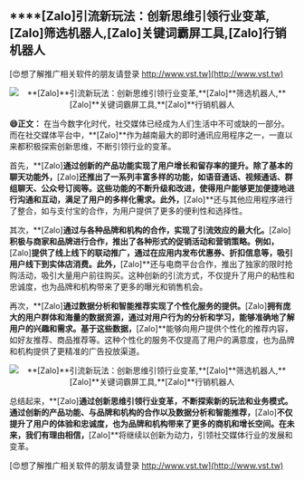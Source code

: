 ## ****[Zalo]**引流新玩法：创新思维引领行业变革,**[Zalo]**筛选机器人,**[Zalo]**关键词霸屏工具,**[Zalo]**行销机器人**

[😍想了解推广相关软件的朋友请登录 http://www.vst.tw](http://www.vst.tw)

 <center><img src="https://vst.tw/MP4/tuiguang/png/2.png" alt="**[Zalo]**引流新玩法：创新思维引领行业变革,**[Zalo]**筛选机器人,**[Zalo]**关键词霸屏工具,**[Zalo]**行销机器人"></center>

**😄正文：**
在当今数字化时代，社交媒体已经成为人们生活中不可或缺的一部分。而在社交媒体平台中，**[Zalo]**作为越南最大的即时通讯应用程序之一，一直以来都积极探索创新思维，不断引领行业的变革。

首先，**[Zalo]**通过创新的产品功能实现了用户增长和留存率的提升。除了基本的聊天功能外，**[Zalo]**还推出了一系列丰富多样的功能，如语音通话、视频通话、群组聊天、公众号订阅等。这些功能的不断升级和改进，使得用户能够更加便捷地进行沟通和互动，满足了用户的多样化需求。此外，**[Zalo]**还与其他应用程序进行了整合，如与支付宝的合作，为用户提供了更多的便利性和选择性。

其次，**[Zalo]**通过与各种品牌和机构的合作，实现了引流效应的最大化。**[Zalo]**积极与商家和品牌进行合作，推出了各种形式的促销活动和营销策略。例如，**[Zalo]**提供了线上线下的联动推广，通过在应用内发布优惠券、折扣信息等，吸引用户线下到实体店消费。此外，**[Zalo]**还与电商平台合作，推出了独家的限时抢购活动，吸引大量用户前往购买。这种创新的引流方式，不仅提升了用户的粘性和忠诚度，也为品牌和机构带来了更多的曝光和销售机会。

再次，**[Zalo]**通过数据分析和智能推荐实现了个性化服务的提供。**[Zalo]**拥有庞大的用户群体和海量的数据资源，通过对用户行为的分析和学习，能够准确地了解用户的兴趣和需求。基于这些数据，**[Zalo]**能够向用户提供个性化的推荐内容，如好友推荐、商品推荐等。这种个性化的服务不仅提高了用户的满意度，也为品牌和机构提供了更精准的广告投放渠道。

 <center><img src="https://vst.tw/MP4/tuiguang/png/8.png" alt="**[Zalo]**引流新玩法：创新思维引领行业变革,**[Zalo]**筛选机器人,**[Zalo]**关键词霸屏工具,**[Zalo]**行销机器人"></center>

总结起来，**[Zalo]**通过创新思维引领行业变革，不断探索新的玩法和业务模式。通过创新的产品功能、与品牌和机构的合作以及数据分析和智能推荐，**[Zalo]**不仅提升了用户的体验和忠诚度，也为品牌和机构带来了更多的商机和增长空间。在未来，我们有理由相信，**[Zalo]**将继续以创新为动力，引领社交媒体行业的发展和变革。

[😍想了解推广相关软件的朋友请登录 http://www.vst.tw](http://www.vst.tw)



